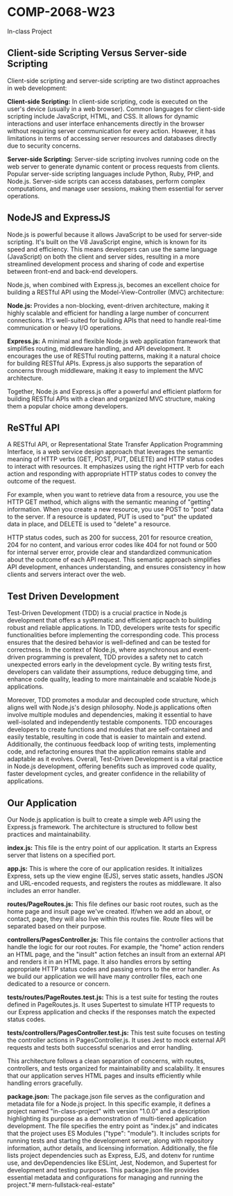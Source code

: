 # COMP-2068-W23
In-class Project

## Client-side Scripting Versus Server-side Scripting
Client-side scripting and server-side scripting are two distinct approaches in web development:

**Client-side Scripting:** In client-side scripting, code is executed on the user's device (usually in a web browser). Common languages for client-side scripting include JavaScript, HTML, and CSS. It allows for dynamic interactions and user interface enhancements directly in the browser without requiring server communication for every action. However, it has limitations in terms of accessing server resources and databases directly due to security concerns.

**Server-side Scripting:** Server-side scripting involves running code on the web server to generate dynamic content or process requests from clients. Popular server-side scripting languages include Python, Ruby, PHP, and Node.js. Server-side scripts can access databases, perform complex computations, and manage user sessions, making them essential for server operations.

## NodeJS and ExpressJS
Node.js is powerful because it allows JavaScript to be used for server-side scripting. It's built on the V8 JavaScript engine, which is known for its speed and efficiency. This means developers can use the same language (JavaScript) on both the client and server sides, resulting in a more streamlined development process and sharing of code and expertise between front-end and back-end developers.

Node.js, when combined with Express.js, becomes an excellent choice for building a RESTful API using the Model-View-Controller (MVC) architecture:

**Node.js:** Provides a non-blocking, event-driven architecture, making it highly scalable and efficient for handling a large number of concurrent connections. It's well-suited for building APIs that need to handle real-time communication or heavy I/O operations.

**Express.js:** A minimal and flexible Node.js web application framework that simplifies routing, middleware handling, and API development. It encourages the use of RESTful routing patterns, making it a natural choice for building RESTful APIs. Express.js also supports the separation of concerns through middleware, making it easy to implement the MVC architecture.

Together, Node.js and Express.js offer a powerful and efficient platform for building RESTful APIs with a clean and organized MVC structure, making them a popular choice among developers.

## ReSTful API
A RESTful API, or Representational State Transfer Application Programming Interface, is a web service design approach that leverages the semantic meaning of HTTP verbs (GET, POST, PUT, DELETE) and HTTP status codes to interact with resources. It emphasizes using the right HTTP verb for each action and responding with appropriate HTTP status codes to convey the outcome of the request.

For example, when you want to retrieve data from a resource, you use the HTTP GET method, which aligns with the semantic meaning of "getting" information. When you create a new resource, you use POST to "post" data to the server. If a resource is updated, PUT is used to "put" the updated data in place, and DELETE is used to "delete" a resource.

HTTP status codes, such as 200 for success, 201 for resource creation, 204 for no content, and various error codes like 404 for not found or 500 for internal server error, provide clear and standardized communication about the outcome of each API request. This semantic approach simplifies API development, enhances understanding, and ensures consistency in how clients and servers interact over the web.

## Test Driven Development
Test-Driven Development (TDD) is a crucial practice in Node.js development that offers a systematic and efficient approach to building robust and reliable applications. In TDD, developers write tests for specific functionalities before implementing the corresponding code. This process ensures that the desired behavior is well-defined and can be tested for correctness. In the context of Node.js, where asynchronous and event-driven programming is prevalent, TDD provides a safety net to catch unexpected errors early in the development cycle. By writing tests first, developers can validate their assumptions, reduce debugging time, and enhance code quality, leading to more maintainable and scalable Node.js applications.

Moreover, TDD promotes a modular and decoupled code structure, which aligns well with Node.js's design philosophy. Node.js applications often involve multiple modules and dependencies, making it essential to have well-isolated and independently testable components. TDD encourages developers to create functions and modules that are self-contained and easily testable, resulting in code that is easier to maintain and extend. Additionally, the continuous feedback loop of writing tests, implementing code, and refactoring ensures that the application remains stable and adaptable as it evolves. Overall, Test-Driven Development is a vital practice in Node.js development, offering benefits such as improved code quality, faster development cycles, and greater confidence in the reliability of applications.

## Our Application
Our Node.js application is built to create a simple web API using the Express.js framework. The architecture is structured to follow best practices and maintainability.

**index.js:** This file is the entry point of our application. It starts an Express server that listens on a specified port.

**app.js:** This is where the core of our application resides. It initializes Express, sets up the view engine (EJS), serves static assets, handles JSON and URL-encoded requests, and registers the routes as middleware. It also includes an error handler.

**routes/PageRoutes.js:** This file defines our basic root routes, such as the home page and insult page we've created. If/when we add an about, or contact, page, they will also live within this routes file. Route files will be separated based on their purpose.

**controllers/PagesController.js:** This file contains the controller actions that handle the logic for our root routes. For example, the "home" action renders an HTML page, and the "insult" action fetches an insult from an external API and renders it in an HTML page. It also handles errors by setting appropriate HTTP status codes and passing errors to the error handler. As we build our application we will have many controller files, each one dedicated to a resource or concern.

**tests/routes/PageRoutes.test.js:** This is a test suite for testing the routes defined in PageRoutes.js. It uses Supertest to simulate HTTP requests to our Express application and checks if the responses match the expected status codes.

**tests/controllers/PagesController.test.js:** This test suite focuses on testing the controller actions in PagesController.js. It uses Jest to mock external API requests and tests both successful scenarios and error handling.

This architecture follows a clean separation of concerns, with routes, controllers, and tests organized for maintainability and scalability. It ensures that our application serves HTML pages and insults efficiently while handling errors gracefully.

**package.json:** The package.json file serves as the configuration and metadata file for a Node.js project. In this specific example, it defines a project named "in-class-project" with version "1.0.0" and a description highlighting its purpose as a demonstration of multi-tiered application development. The file specifies the entry point as "index.js" and indicates that the project uses ES Modules ("type": "module"). It includes scripts for running tests and starting the development server, along with repository information, author details, and licensing information. Additionally, the file lists project dependencies such as Express, EJS, and dotenv for runtime use, and devDependencies like ESLint, Jest, Nodemon, and Supertest for development and testing purposes. This package.json file provides essential metadata and configurations for managing and running the project."# mern-fullstack-real-estate" 
